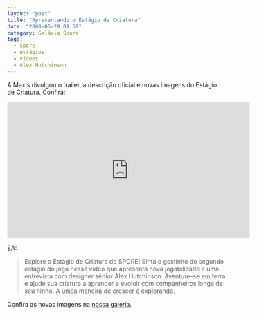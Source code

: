 ```yaml
---
layout: "post"
title: "Apresentando o Estágio de Criatura"
date: "2008-05-28 09:59"
category: Galáxia Spore
tags:
  - Spore
  - estágios
  - vídeos
  - Alex Hutchinson
---
```

A Maxis divulgou o trailer, a descrição oficial e novas imagens do Estágio de Criatura. Confira:

<iframe width="560" height="315" src="https://www.youtube-nocookie.com/embed/QoIXW6AgA-o" frameborder="0" allow="accelerometer; autoplay; encrypted-media; gyroscope; picture-in-picture" allowfullscreen></iframe>

[EA](http://brasil.ea.com/):

> Explore o Estágio de Criatura do SPORE! Sinta o gostinho do segundo estágio do jogo nesse vídeo que apresenta nova jogabilidade e uma entrevista com designer sênior Alex Hutchinson. Aventure-se em terra e ajude sua criatura a aprender e evoluir com companheiros longe de seu ninho. A única maneira de crescer é explorando.

Confira as novas imagens na [nossa galeria](https://guia.esporo.net/wiki/Spore#Galeria).
